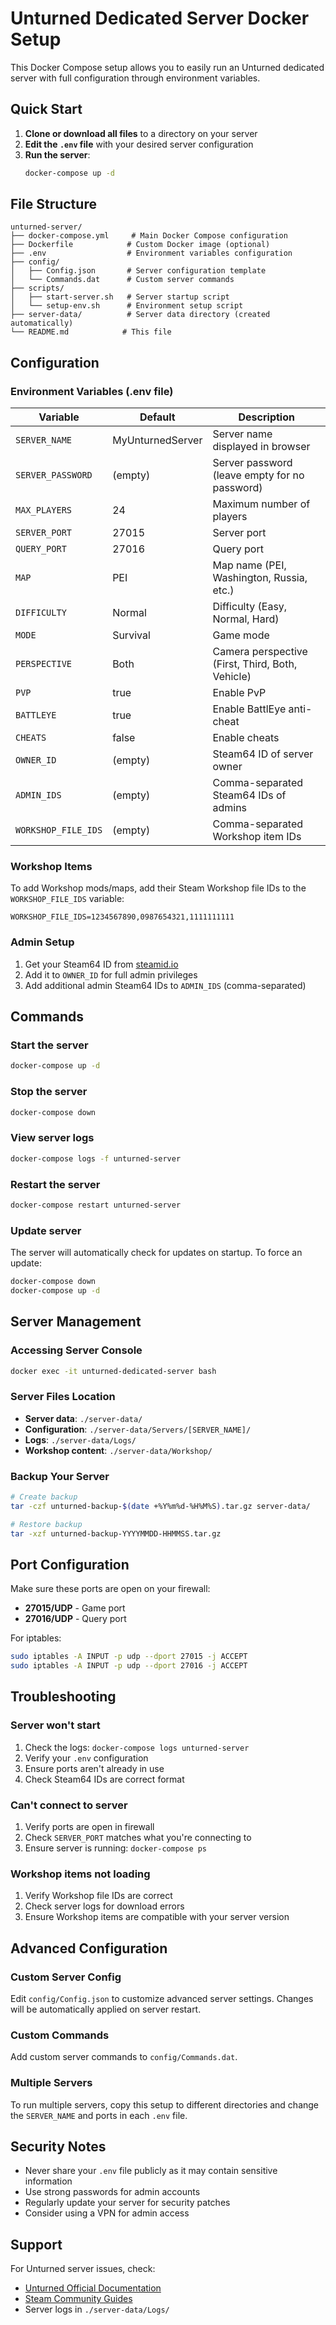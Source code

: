 # Unturned Dedicated Server Docker Setup

This Docker Compose setup allows you to easily run an Unturned dedicated server with full configuration through environment variables.

## Quick Start

1. **Clone or download all files** to a directory on your server
2. **Edit the `.env` file** with your desired server configuration
3. **Run the server**:
   ```bash
   docker-compose up -d
   ```

## File Structure

```
unturned-server/
├── docker-compose.yml     # Main Docker Compose configuration
├── Dockerfile            # Custom Docker image (optional)
├── .env                  # Environment variables configuration
├── config/
│   ├── Config.json       # Server configuration template
│   └── Commands.dat      # Custom server commands
├── scripts/
│   ├── start-server.sh   # Server startup script
│   └── setup-env.sh      # Environment setup script
├── server-data/          # Server data directory (created automatically)
└── README.md            # This file
```

## Configuration

### Environment Variables (.env file)

| Variable | Default | Description |
|----------|---------|-------------|
| `SERVER_NAME` | MyUnturnedServer | Server name displayed in browser |
| `SERVER_PASSWORD` | (empty) | Server password (leave empty for no password) |
| `MAX_PLAYERS` | 24 | Maximum number of players |
| `SERVER_PORT` | 27015 | Server port |
| `QUERY_PORT` | 27016 | Query port |
| `MAP` | PEI | Map name (PEI, Washington, Russia, etc.) |
| `DIFFICULTY` | Normal | Difficulty (Easy, Normal, Hard) |
| `MODE` | Survival | Game mode |
| `PERSPECTIVE` | Both | Camera perspective (First, Third, Both, Vehicle) |
| `PVP` | true | Enable PvP |
| `BATTLEYE` | true | Enable BattlEye anti-cheat |
| `CHEATS` | false | Enable cheats |
| `OWNER_ID` | (empty) | Steam64 ID of server owner |
| `ADMIN_IDS` | (empty) | Comma-separated Steam64 IDs of admins |
| `WORKSHOP_FILE_IDS` | (empty) | Comma-separated Workshop item IDs |

### Workshop Items

To add Workshop mods/maps, add their Steam Workshop file IDs to the `WORKSHOP_FILE_IDS` variable:
```env
WORKSHOP_FILE_IDS=1234567890,0987654321,1111111111
```

### Admin Setup

1. Get your Steam64 ID from [steamid.io](https://steamid.io)
2. Add it to `OWNER_ID` for full admin privileges
3. Add additional admin Steam64 IDs to `ADMIN_IDS` (comma-separated)

## Commands

### Start the server
```bash
docker-compose up -d
```

### Stop the server
```bash
docker-compose down
```

### View server logs
```bash
docker-compose logs -f unturned-server
```

### Restart the server
```bash
docker-compose restart unturned-server
```

### Update server
The server will automatically check for updates on startup. To force an update:
```bash
docker-compose down
docker-compose up -d
```

## Server Management

### Accessing Server Console
```bash
docker exec -it unturned-dedicated-server bash
```

### Server Files Location
- **Server data**: `./server-data/`
- **Configuration**: `./server-data/Servers/[SERVER_NAME]/`
- **Logs**: `./server-data/Logs/`
- **Workshop content**: `./server-data/Workshop/`

### Backup Your Server
```bash
# Create backup
tar -czf unturned-backup-$(date +%Y%m%d-%H%M%S).tar.gz server-data/

# Restore backup
tar -xzf unturned-backup-YYYYMMDD-HHMMSS.tar.gz
```

## Port Configuration

Make sure these ports are open on your firewall:
- **27015/UDP** - Game port
- **27016/UDP** - Query port

For iptables:
```bash
sudo iptables -A INPUT -p udp --dport 27015 -j ACCEPT
sudo iptables -A INPUT -p udp --dport 27016 -j ACCEPT
```

## Troubleshooting

### Server won't start
1. Check the logs: `docker-compose logs unturned-server`
2. Verify your `.env` configuration
3. Ensure ports aren't already in use
4. Check Steam64 IDs are correct format

### Can't connect to server
1. Verify ports are open in firewall
2. Check `SERVER_PORT` matches what you're connecting to
3. Ensure server is running: `docker-compose ps`

### Workshop items not loading
1. Verify Workshop file IDs are correct
2. Check server logs for download errors
3. Ensure Workshop items are compatible with your server version

## Advanced Configuration

### Custom Server Config
Edit `config/Config.json` to customize advanced server settings. Changes will be automatically applied on server restart.

### Custom Commands
Add custom server commands to `config/Commands.dat`.

### Multiple Servers
To run multiple servers, copy this setup to different directories and change the `SERVER_NAME` and ports in each `.env` file.

## Security Notes

- Never share your `.env` file publicly as it may contain sensitive information
- Use strong passwords for admin accounts
- Regularly update your server for security patches
- Consider using a VPN for admin access

## Support

For Unturned server issues, check:
- [Unturned Official Documentation](https://github.com/SmartlyDressedGames/Unturned-3.x-Community)
- [Steam Community Guides](https://steamcommunity.com/app/304930/guides/)
- Server logs in `./server-data/Logs/`